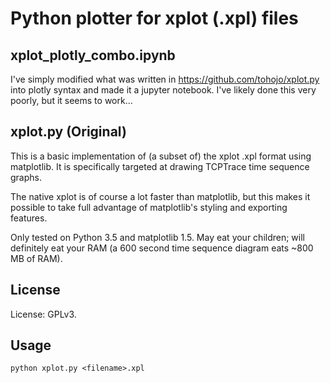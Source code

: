 # Python plotter for xplot (.xpl) files

## xplot_plotly_combo.ipynb
I've simply modified what was written in https://github.com/tohojo/xplot.py 
into plotly syntax and made it a jupyter notebook. I've likely done this very 
poorly, but it seems to work...

## xplot.py (Original)
This is a basic implementation of (a subset of) the xplot .xpl format
using matplotlib. It is specifically targeted at drawing TCPTrace time
sequence graphs.

The native xplot is of course a lot faster than matplotlib, but this
makes it possible to take full advantage of matplotlib's styling and
exporting features.

Only tested on Python 3.5 and matplotlib 1.5. May eat your children;
will definitely eat your RAM (a 600 second time sequence diagram eats
~800 MB of RAM).

## License
License: GPLv3.

## Usage
```
python xplot.py <filename>.xpl
```
